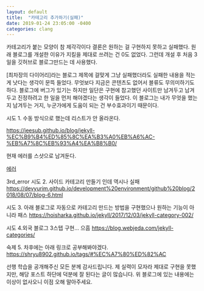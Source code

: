 ```yaml
---
layout: default
title:  "카테고리 추가하기(실패)"
date: 2019-01-24 23:05:00 -0400
categories: clang
---
```


카테고리가 붙는 모양이 참 제각각이다
결론은 원하는 걸 구현하지 못하고 실패했다.
원래 블로그를 개설한 이유가 지킬을 제대로 쓰려는 건 0도 없었다.
그런데 개설 후 처음 3일을 깃허브로 블로그만드는 데 사용했다.

[최차장의 다이어리]라는 블로그 제목에 걸맞게 그냥 실패했더라도 실패한 내용을 적는 게 낫다는 생각이 문뜩 들었다.
무엇보다 지금은 콘텐츠도 없어서 블류도 무의미하기도 하다.
블로그에 버그가 있기는 하지만 일단은 구현에 참고했던 사이트만 남겨두고 남겨두고 진정하려고 한 일을 먼저 해야겠다는 생각이 들었다.
이 블로그는 내가 무엇을 했는지 남겨두는 거지, 누군가에게 도움이 되는 건 부수효과이기 때문이다.
      
시도 1. 수동 방식으로 했는데 리스트가 안 올라온다.

https://jeesub.github.io/blog/jekyll-%EC%B9%B4%ED%85%8C%EA%B3%A0%EB%A6%AC-%EB%A7%8C%EB%93%A4%EA%B8%B0/

현재 에러를 스샷으로 남겨둔다.

[에러](/assets/images/3rd_error.png )

3rd_error
시도 2. 사이드 카테고리 만들기 인데 역시나 실패
https://devyurim.github.io/development%20environment/github%20blog/2018/08/07/blog-6.html


시도 3. 아래 블로그로 자동으로 카테고리 만드는 방법을 구현했으나 원하는 기능이 아니라 패스
https://hoisharka.github.io/jekyll/2017/12/03/jekyll-category-002/

시도 4.외국 블로그 3스텝 구현... 으흠
https://blog.webjeda.com/jekyll-categories/

숙제 5. 차후에는 아래 링크로 공부해봐야겠다.
https://shryu8902.github.io/tags/#%EC%A7%80%ED%82%AC

선행 학습을 공개해주신 모든 분께 감사드립니다.
제 실력이 모자라 제대로 구현을 못했지만, 해당 포스트 하단에 덕분에 잘 된다는 글이 많습니다.
위 블로그에 있는 내용에는 이상이 없사오니 이점 오해 말아주세요.
